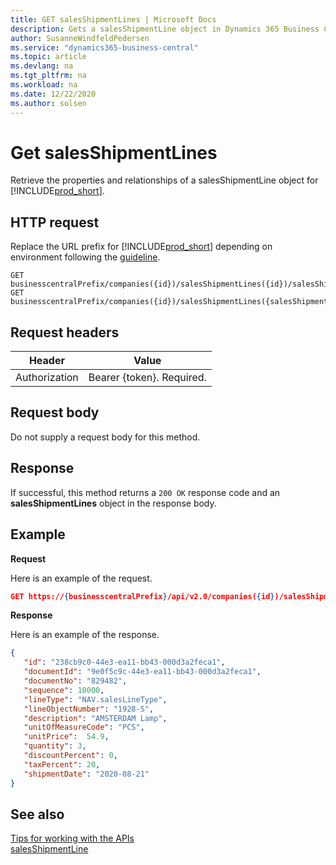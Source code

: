 ```yaml
---
title: GET salesShipmentLines | Microsoft Docs
description: Gets a salesShipmentLine object in Dynamics 365 Business Central.
author: SusanneWindfeldPedersen
ms.service: "dynamics365-business-central"
ms.topic: article
ms.devlang: na
ms.tgt_pltfrm: na
ms.workload: na
ms.date: 12/22/2020
ms.author: solsen
---
```


# Get salesShipmentLines
Retrieve the properties and relationships of a salesShipmentLine object for [!INCLUDE[prod_short](../../../includes/prod_short.md)]. 


## HTTP request
Replace the URL prefix for [!INCLUDE[prod_short](../../../includes/prod_short.md)] depending on environment following the [guideline](../../v2.0/endpoints-apis-for-dynamics.md).
```
GET businesscentralPrefix/companies({id})/salesShipmentLines({id})/salesShipmentLines({salesShipmentLineId})
GET businesscentralPrefix/companies({id})/salesShipmentLines({salesShipmentLineId})
```

## Request headers

|Header|Value|
|------|-----|
|Authorization  |Bearer {token}. Required. |

## Request body
Do not supply a request body for this method.

## Response
If successful, this method returns a ```200 OK``` response code and an **salesShipmentLines** object in the response body.

## Example

**Request**

Here is an example of the request.
```json
GET https://{businesscentralPrefix}/api/v2.0/companies({id})/salesShipmentLines({id})/salesShipmentLines({salesShipmentLineId})
```

**Response**

Here is an example of the response. 

```json
{
   "id": "238cb9c0-44e3-ea11-bb43-000d3a2feca1",
   "documentId": "9e0f5c9c-44e3-ea11-bb43-000d3a2feca1",
   "documentNo": "829482",
   "sequence": 10000,
   "lineType": "NAV.salesLineType",
   "lineObjectNumber": "1928-S",
   "description": "AMSTERDAM Lamp",
   "unitOfMeasureCode": "PCS",
   "unitPrice":  54.9,
   "quantity": 3,
   "discountPercent": 0,
   "taxPercent": 20,
   "shipmentDate": "2020-08-21"
}
```


## See also
[Tips for working with the APIs](../../developer/devenv-connect-apps-tips.md)  
[salesShipmentLine](../resources/dynamics_salesShipmentLine.md)  

